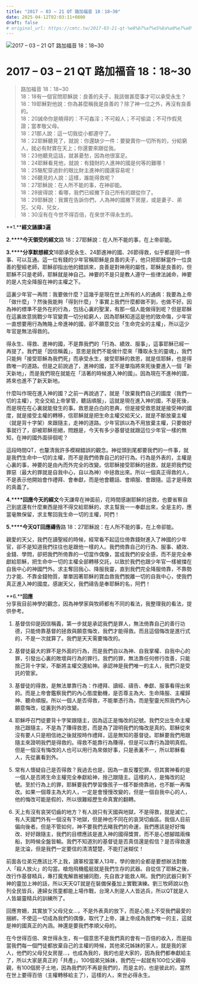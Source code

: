 ```yaml
---
title: "2017 – 03 – 21 QT 路加福音 18：18~30"
date: 2025-04-12T02:03:11+0800
draft: false
# original_url: https://cmtc.tw/2017-03-21-qt-%e8%b7%af%e5%8a%a0%e7%a6%8f%e9%9f%b3-18%ef%bc%9a1830
---
```


![2017 – 03 – 21 QT 路加福音 18：18~30](/images/qt.jpg   "2017 – 03 – 21 QT 路加福音 18：18~30")

# 2017 – 03 – 21 QT 路加福音 18：18~30

> 路加福音 18：18~30  
> 18：18有一個官問耶穌說：良善的夫子，我該做甚麼事才可以承受永生？  
> 18：19耶穌對他說：你為甚麼稱我是良善的？除了神一位之外，再沒有良善的。  
> 18：20誡命你是曉得的：不可姦淫；不可殺人；不可偷盜；不可作假見證；當孝敬父母。  
> 18：21那人說：這一切我從小都遵守了。  
> 18：22耶穌聽見了，就說：你還缺少一件：要變賣你一切所有的，分給窮人，就必有財寶在天上；你還要來跟從我。  
> 18：23他聽見這話，就甚憂愁，因為他很富足。  
> 18：24耶穌看見他，就說：有錢財的人進神的國是何等的難哪！  
> 18：25駱駝穿過針的眼比財主進神的國還容易呢！  
> 18：26聽見的人說：這樣，誰能得救呢？  
> 18：27耶穌說：在人所不能的事，在神卻能。  
> 18：28彼得說：看哪，我們已經撇下自己所有的跟從你了。  
> 18：29耶穌說：我實在告訴你們，人為神的國撇下房屋，或是妻子、弟兄、父母、兒女，  
> 18：30沒有在今世不得百倍，在來世不得永生的。

**1.****經文誦讀3遍**

**2.****今天領受的經文**路 18：27耶穌說：在人所不能的事，在上帝卻能。

**3.****分享默想經文**18節承受永生、24節進神的國、26節得救，似乎都是同一件事、可以互通。這一位有錢的少年官稱耶穌是良善的夫子，他只把耶穌當作一位良善的聖經老師，耶穌卻指出他的錯誤來，良善是對神用的屬性，耶穌是良善的，但耶穌不只是老師，耶穌就是神自己。神要的不是只是教人遵守一些律法誡命，神要的是人完全降服在神的主權之下。

這裏少年官一再問：我要做什麼？這幾乎是現在世上所有的人的通病：我要為上帝「做什麼」？然後我能夠「得到什麼」？事實上我們什麼都做不到，也做不好。因為神的標準不是外在的行為，包括心裏的聖潔，有那一個人能做得到呢？但是耶穌在這裏故意挑戰少年官變賣一切分給窮人，因為耶穌知道這是他的致命傷，少年官一直想要用行為賄賂上帝進神的國，卻不願意交出「生命完全的主權」，所以這少年官是無法得救的。

得永生、得救、進神的國，不是靠我們的「行為、績效、服事」，這事耶穌已經一再提了。我們是「因信稱義」，意思是我們不能做什麼來「賺取永生的靈魂」，我們只能夠「接受耶穌為我們死」而承受永生，接受耶穌的救恩，就是信耶穌，也是得救唯一的道路。但是之前說過了，進神的國，並不是單指將來死後要進入一個「新天新地」，而是我們現在就能在「活著的時候進入神的國」。因為現在不進神的國，將來也進不了新天新地。

什麼叫作現在進入神的國？之前一再說過了，就是「放棄我們自己的國度（我們一切的主權），完全交給上帝掌管，聽話順服」，這就是現在進入神的國，不是死後，而是現在在心裏就能發生的事。救恩是白白的恩典，但是接受救恩就是接受神的國度，就是接受主權的轉移，信耶穌就是把生命主權交給天父，就是不斷放棄主權（就是背十字架）來跟隨主，走神的道路。少年官誤以為不用放棄主權，只要做好事就行了，卻被耶穌拒絕，問題是，今天有多少基督徒就跟這位少年官一樣的無知，在神的國外面徘徊呢？

這段時間QT，也釐清我許多模糊錯誤的觀念。神從頭到尾都要我們的一件事，就是我們生命中一切的主權，而不是我們倚靠自己的好行為。行為是外表的，主權是心裏的事，神要的是由內而外完全的改變。信耶穌接受耶穌的拯救，就是把我們從罪惡（最大的罪就是自我中心，自以為神）中拯救出來。所以一個真正得救的人，不是表示他開始會作禮拜、會奉獻，而是他會聽話、會順服、會跟隨。這才是得救的真義了。

**4.****回應今天的經文**今天謙卑在神面前，花時間感謝耶穌的拯救，也要省察自己到底還有什麼東西是捨不得交給耶穌的，求主幫我一一奉獻出來，全是主的，應當毫無保留，求主奪回我生命一切的主權，阿們！

**5.****今天QT回應禱告**路 18：27耶穌說：在人所不能的事，在上帝卻能。

親愛的天父，我們在讀聖經的時候，經常看不起這位倚靠錢財進入了神國的少年官，卻不是知道我們往往也是跟他一樣的人。我們倚靠自己的行為、服事、績效、金錢、學問，卻把我們所倚靠的一切當作偶像，當成我們的安全感，而不是完全奉獻給耶穌，把生命中一切的主權全部轉移交託，以致於我們也跟少年官一樣被擋在自我中心的神國門外。求主奪回我心、降服我靈，直到我們完全降服倚靠，不靠勢力才能、不靠金錢物質，單單因著耶穌的寶血救我們脫離一切的自我中心，使我們真正進入神的國度。感謝天父，我們禱告是奉耶穌的名，阿們！

**6.****回應**  
分享我目前神學的觀念，因為神學家與牧師都有不同的看法，我整理我的看法，提供參考。

1. 基督信仰是因信稱義，第一步就是承認我們是罪人，無法倚靠自己的善行功德，只能倚靠基督的拯救與願意悔改，我們才能得救。而且這個悔改是進行式的，不是一次就算了。我們是天天需要悔改的。

2. 基督徒最大的罪不是外面的行為，而是我們自以為神、自我掌權、自我中心的罪，引發出心裏的敗壞與行為的罪行。我們的罪，無法靠任何修行改善，只能捨己背十字架，不斷將主權交還給神。承認神是我們唯一的主人，我們只是受託的管家。

3. 基督徒的得救，是無法單靠行為：作禮拜、讀經、禱告、奉獻、服事看得出來的。而是上帝會鑑察我們的內心態度動機，是否尊主為大、生命降服、主權歸神、聽命順服。所以一個人是否得救，不能單憑行為，而是聖靈光照我們內心願意悔改，從裏到外的改變。

4. 耶穌呼召門徒要背十字架跟隨主，因為這正是悔改的記號。我們交出生命主權捨己跟隨主，不是為了賺得救恩，而是為了證明我們的悔改是真的。耶穌從來沒有要人只是相信祂之後就按時作禮拜，這是無知的基督徒。耶穌要我們用跟隨主來證明我們是得救的。得救不能靠行為賺得，但是可以靠行為證明真假。但是一個沒有悔改的人也可以用行為來做好事，只是表裏不一，所以耶穌看人，先從裏看到外。

5. 常有人懷疑自己是否得救？我過去也是，因為一直反覆犯罪。但其實神看的是一個人是否將生命主權完全奉獻給神，捨己跟隨主。這樣的人，是悔改的記號。至於行為上的罪，耶穌要我們學習像孩子一樣不斷倚靠祂，也不斷一再悔改。如果一個尊主為大的人，一定是會慢慢改變的，但是一個自我中心的人，他的悔改可能是假的，所以很難經歷生命真實的翻轉。

6. 天上有沒有哀哭切齒的地方？有人說只有天國與地獄，不是得救，就是滅亡，有人天國門外有一個沒有下地獄，但是神也不同在的哀哭切齒區。我個人目前偏向後者。但是不管如何，神不要我們去睹我們的命運，我們應該是好好悔改、好好跟隨主，我們的目標應該是進入神的國得獎賞，而不是心想腳踏兩條船，到時候全盤皆輸。我們不知道別的基督徒是否真信還是假信？是否得救還是沈淪，但是我們一定要信的清清楚楚，不能打迷糊仗！

前面各位弟兄應該比不上我，讀軍校當軍人13年，學的做的全都是要想辦法對敵人「殺人放火」的勾當。槍炮飛機艦艇就是我們生存的武器。自從信了耶穌之後，改行作基督精兵，專打魔鬼解救被擄同胞，先自救才能救人啊。我們的武器只剩下神的靈加上神的話，所以天天QT就是在裝備保養加上實戰演練。劉三牧師說以色列全民皆兵，連婦女孩童都能上場作戰，台灣人則是人人皆逃兵，所以QT就是人人皆屬靈精兵的訓練所了。

回應育姍，其實放下父母兒女…，不是外表真的放下，而是心態上不受我們最愛的捆綁，不使這一切成為我們的偶像，取代了上帝，讓上帝成為我們唯一的主，這就是神的國真正的內涵。神還是要我們孝順父母的。

在今世得百倍、來世得永生，有一個意思不是我們真的會有一百倍的收入，而是指當我們每一個門徒都放棄自己的主權的時候，其他弟兄姊妹的家人，就是我的家人，他們的父母兒女房屋…，也成為我的，我的也是大家的，因為我們都奉獻給主了，所以大家是真正的「共產」，100個弟兄姊妹，我們在一起就有100位父親母親，有100個房子土地，因為我們的不再是我們的，而是主的，也是彼此的，當然在世上要得百倍（主權轉移給主了），這樣的人，來世必得永生。